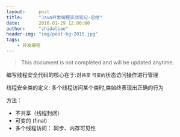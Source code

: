 ```yaml
---
layout:     post
title:      "Java并发编程实战笔记-总结"
date:       2016-01-29 12:00:00
author:     "zhidaliao"
header-img: "img/post-bg-2015.jpg"
tags:
    - 并发编程
---
```


> This document is not completed and will be updated anytime.


编写线程安全代码的核心在于:对`共享` `可变的`状态访问操作进行管理

线程安全类的定义: 多个线程访问某个类时,类始终表现出正确的行为

方法： 
- 不共享（线程封闭）
- 可变的 (final)
- 多个线程访问： 同步、内存可见性

